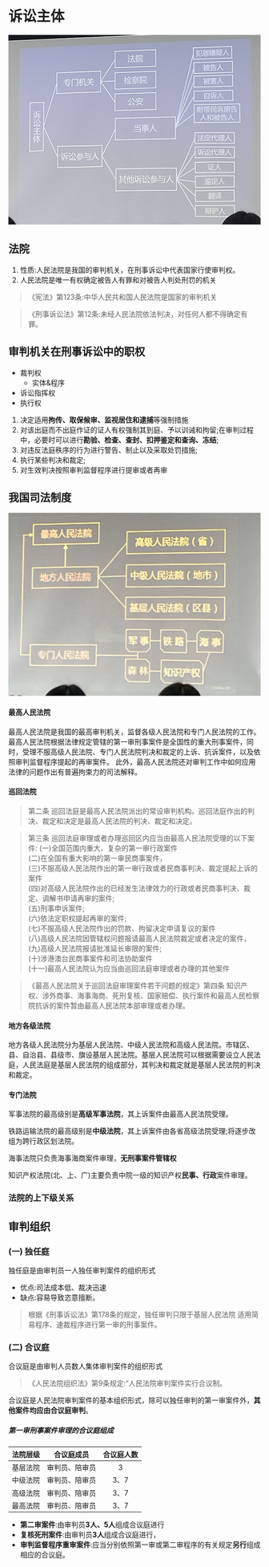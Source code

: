 # 诉讼主体
![图解]( ./img/20240227-1.jpg "20240227-1" )
## 法院
1. 性质:人民法院是我国的审判机关，在刑事诉讼中代表国家行使审判权。
2. 人民法院是唯一有权确定被告人有罪和对被告人判处刑罚的机关
>《宪法》第123条:中华人民共和国人民法院是国家的审判机关

>《刑事诉讼法》第12条:未经人民法院依法判决，对任何人都不得确定有罪。
## 审判机关在刑事诉讼中的职权
- 裁判权
  - 实体&程序
- 诉讼指挥权
- 执行权
1. 决定适用**拘传、取保候审、监视居住和逮捕**等强制措施
2. 对该出庭而不出庭作证的证人有权强制其到庭、予以训诫和拘留;在审判过程中，必要时可以进行**勘验、检查、查封、扣押鉴定和查询、冻结**;
3. 对违反法庭秩序的行为进行警告、制止以及采取处罚措施;
4. 执行某些判决和裁定;
5. 对生效判决按照审判监督程序进行提审或者再审
## 我国司法制度
![图解](./img/20240228-2.jpg '20240228-2')
#### 最高人民法院
最高人民法院是我国的最高审判机关，监督各级人民法院和专门人民法院的工作。
最高人民法院根据法律规定管辖的第一审刑事案件是全国性的重大刑事案件，同时，受理不服高级人民法院、专门人民法院判决和裁定的上诉、抗诉案件，以及依照审判监督程序提起的再审案件。
此外，最高人民法院还对审判工作中如何应用法律的问题作出有普遍拘束力的司法解释。
#### 巡回法院
>第二条 巡回法庭是最高人民法院派出的常设审判机构。巡回法庭作出的判决、裁定和决定是最高人民法院的判决、裁定和决定。

>第三条 巡回法庭审理或者办理巡回区内应当由最高人民法院受理的以下案件:
(一)全国范围内重大、复杂的第一审行政案件\
(二)在全国有重大影响的第一审民商事案件，\
(三)不服高级人民法院作出的第一审行政或者民商事判决、裁定提起上诉的案件\
(四)对高级人民法院作出的已经发生法律效力的行政或者民商事判决、裁定、调解书申请再审的案件;\
(五)刑事申诉案件;\
(六)依法定职权提起再审的案件;\
(七)不服高级人民法院作出的罚款、拘留决定申请复议的案件\
(八)高级人民法院因管辖权问题报请最高人民法院裁定或者决定的案件，\
(九)高级人民法院报请批准延长审限的案件;\
(十)涉港澳台民商事案件和司法协助案件\
(十一)最高人民法院认为应当由巡回法庭审理或者办理的其他案件

>《最高人民法院关于巡回法庭审理案件若干问题的规定》第四条 知识产权、涉外商事、海事海商、死刑复核、国家赔偿、执行案件和最高人民检察院抗诉的案件暂由最高人民法院本部审理或者办理。
#### 地方各级法院
地方各级人民法院分为基层人民法院、中级人民法院和高级人民法院。市辖区、县、自治县、县级市、旗设基层人民法院。基层人民法院可以根据需要设立人民法庭，人民法庭是基层人民法院的组成部分，其判决和裁定就是基层人民法院的判决和裁定。
#### 专门法院
军事法院的最高级别是**高级军事法院**，其上诉案件由最高人民法院受理。

铁路运输法院的最高级别是**中级法院**，其上诉案件由各省高级法院受理;将逐步改组为跨行政区划法院。

海事法院只负责海事海商案件审理，**无刑事案件管辖权**

知识产权法院(北、上、广)主要负责中院一级的知识产权**民事、行政**案件审理。
### 法院的上下级关系
## 审判组织
### (一) 独任庭
独任庭是由审判员一人独任审判案件的组织形式
- 优点:司法成本低、裁决迅速
- 缺点:容易导致恣意擅断。
>根据《刑事诉讼法》第178条的规定，独任审判只限于基层人民法院 适用简易程序、速裁程序进行第一审的刑事案件。
### (二) 合议庭
合议庭是由审判人员数人集体审判案件的组织形式
>《人民法院组织法》第9条规定:“人民法院审判案件实行合议制。

合议庭是人民法院审判案件的基本组织形式，除可以独任审判的第一审案件外，**其他案件均应由合议庭审判**。
##### 第一审刑事案件审理的合议庭组成
|法院层级|合议庭成员|合议庭人数|
|:---:|:---:|:---:|
|基层法院|审判员、陪审员|3|
|中级法院|审判员、陪审员|3、7|
|高级法院|审判员、陪审员|3、7|
|最高法院|审判员、陪审员|3、7|
- **第二审案件**:由审判员**3人、5人**组成合议庭进行
- **复核死刑案件**:由审判员**3人**组成合议庭进行，
- **审判监督程序重审案件**:应当分别依照第一审或第二审程序的有关规定**另行**组成相应的合议庭。